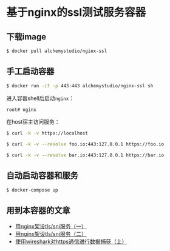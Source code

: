 # 基于nginx的ssl测试服务容器

## 下载image

```bash
$ docker pull alchemystudio/nginx-ssl
```

## 手工启动容器

```bash
$ docker run -it -p 443:443 alchemystudio/nginx-ssl sh
```

进入容器shell后启动`nginx`：

```bash
root# nginx
```

在host宿主访问服务：

```bash
$ curl -k -v https://localhost
```

```bash
$ curl -k -v --resolve foo.io:443:127.0.0.1 https://foo.io
```

```bash
$ curl -k -v --resolve bar.io:443:127.0.0.1 https://bar.io
```

## 自动启动容器和服务

```bash
$ docker-compose up
```

## 用到本容器的文章

* [用nginx架设tls/sni服务（一）](http://weinan.io/2020/01/10/nginx.html)
* [用nginx架设tls/sni服务（二）](http://weinan.io/2020/01/14/nginx.html)
* [使用wireshark对https通信进行数据捕获（上）](http://weinan.io/2020/01/24/ssl.html)
